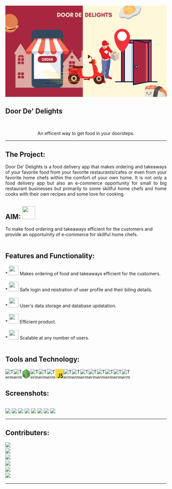 <p align="center"><img src="https://github.com/CrystalShrestha/DoorDeDelights/blob/e5cf78e42d370514c600777cce596f65cebc2ca6/images/README.png" ></p>

## Door De' Delights
<br>
<p align = "center"> 
An efficent way to get food in your doorsteps.
</p>
<hr>

<h2> The Project:</h2>
<p align="justify">
 Door De' Delights is a food delivery app that makes ordering and takeaways of your favorite food from your favorite restaurants/cafes or even from your favorite home chefs within the comfort of your own home. It is not only a food delivery app but also an e-commerce opportunity for small to big restaurant businesses but primarily to some skillful home chefs and home cooks with their own recipes and some love for cooking.
</p>
<h2> AIM: <img src="https://imgur.com/zFz0s6y.png" width="40" height="40"></h2>
To make food ordering and takeaways efficient for the customers and provide an opportuinity of e-commerce for skillful home chefs.
<br>
<br>
<h2> Features and Functionality:</h2>
* <img src="https://imgur.com/WtwuRER.png" height="30" width="30"/>
  Makes ordering of food and takeaways efficient for the customers.
<br>
<br>
* <img src="https://imgur.com/0VpbpCz.png" height="30" width="30"/>
  Safe login and reistration of user profile and their biling details.
<br>
<br>
* <img src="https://imgur.com/sHHBBPW.png" height="30" width="30"/>
  User's data storage and database updatation.
<br>
<br>
* <img src="https://imgur.com/h1Tq6WT.png" height="30" width="30"/>
  Efficient product.
<br>
<br>
* <img src="https://imgur.com/lhBrXe6.png" height="30" width="30"/>
  Scalable at any number of users.
<br>
<br>
<h2>Tools and Technology:</h2>
<img align="left" alt="Terminal" width="26px" src="https://imgur.com/8XrwS01.png" height="30" width="30"/>
<img  align="left" alt="Terminal" width="26px" src="https://imgur.com/5E7HeGk.png" height="30" width="30"/>
<img  align="left" alt="Terminal" width="26px" src="https://raw.githubusercontent.com/github/explore/80688e429a7d4ef2fca1e82350fe8e3517d3494d/topics/nodejs/nodejs.png" height="30" width="30"/>
<img  align="left" alt="Terminal" width="26px" src="https://imgur.com/AhmJulw.png" height="30" width="30"/>
<img  align="left" alt="Terminal" width="26px" src="https://imgur.com/tBgmSNq.png" height="30" width="30"/>
<img  align="left" alt="Terminal" width="26px" src="https://imgur.com/23NB9Vx.png" height="30" width="30"/>
<img  align="left" alt="Terminal" width="26px" src="https://raw.githubusercontent.com/github/explore/80688e429a7d4ef2fca1e82350fe8e3517d3494d/topics/javascript/javascript.png" height="30" width="30"/>
<img  align="left" alt="Terminal" width="26px" src="https://imgur.com/cXg9T6L.png" height="30" width="30"/>
<img  align="left" alt="Terminal" width="26px" src="https://imgur.com/ldKBKOI.png" height="30" width="30"/>
<img  align="left" alt="Terminal" width="26px" src="https://imgur.com/sThM4ng.png" height="30" width="30"/>
<img  align="left" alt="Terminal" width="26px" src="https://imgur.com/MbHNkUa.png" height="30" width="30"/>
<img  align="left" alt="Terminal" width="26px" src="https://imgur.com/LzyEQLN.png" height="30" width="30"/>
<img  align="left" alt="Terminal" width="26px" src="https://imgur.com/AwZioKz.png" height="30" width="30"/>
<img  align="left" alt="Terminal" width="26px" src="https://imgur.com/AIpqX2y.png" height="30" width="30"/>
<img  align="left" alt="Terminal" width="26px" src="https://imgur.com/fNeoC8l.png" height="30" width="30"/>
<br>
<br>
<h2>Screenshots:</h2>
<br>
<img src="https://imgur.com/q9EoA3p.png"width="" height="200"/>
<img src="https://imgur.com/Fp8xoQW.png"width=" " height="200"/>
<img src="https://imgur.com/0bFMMck.png"width=" " height="200"/>
<img src="https://imgur.com/m1N0i2d.png"width=" " height="200"/>
<img src="https://imgur.com/XSQHMG2.png"width=" " height="200"/>
<img src="https://imgur.com/PSNFJOF.png"width=" " height="200"/>
<img src="https://imgur.com/GIZJvl1.png"width=" " height="200"/>
<img src="https://imgur.com/igxIYY8.png"width=" " height="200"/>

<br>

<hr>
<h2> Contributers:</h2>
<a herf="https://github.com/CrystalShrestha">
<img src="https://img.shields.io/badge/-Crystal-blue"/>
</a>
<br>
<a herf="https://github.com/Samana19">
<img src="https://img.shields.io/badge/-Samana-pink"/>
</a>
<br>
<a herf="https://github.com/bipinaghimire">
<img src="https://img.shields.io/badge/-Bipina-orange"/>
</a>
<br>
<a herf="https://github.com/astikagrg">
<img src="https://img.shields.io/badge/-Astika-teal"/>
</a>
<br>
<a herf="https://github.com/rupikarasaili">
<img src="https://img.shields.io/badge/-Rupika-yellow"/>
</a>
<br>
<a herf="https://github.com/Manjil00">
<img src="https://img.shields.io/badge/-Manzil-red"/>
</a>
<hr>


